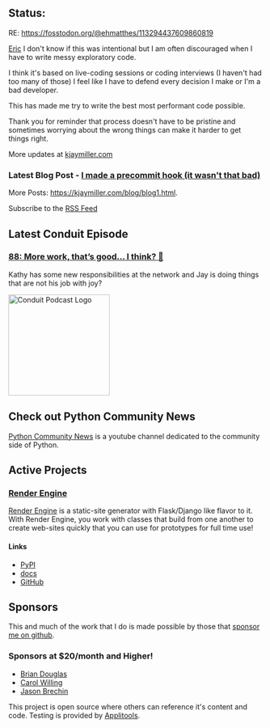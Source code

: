 ## Status:
<p>RE: <a href="https://fosstodon.org/@ehmatthes/113294437609860819">https://fosstodon.org/@ehmatthes/113294437609860819</a></p>

<p><a href="https://mastodon.social/@ehmatthes@fosstodon.org">Eric</a> I don't know if this was intentional but I am often discouraged when I have to write messy exploratory code.</p>

<p>I think it's based on live-coding sessions or coding interviews (I haven't had too many of those) I feel like I have to defend every decision I make or I'm a bad developer.</p>

<p>This has made me try to write the best most performant code possible.</p>

<p>Thank you for reminder that process doesn't have to be pristine and sometimes worrying about the wrong things can make it harder to get things right.</p>

More updates at [kjaymiller.com](https://kjaymiller.com/microblog/microblog)

### Latest Blog Post - [I made a precommit hook (it wasn't that bad)](https://kjaymiller.com/blog/i-made-a-precommit-hook-it-wasn-t-that-bad.html)

More Posts: <https://kjaymiller.com/blog/blog1.html>.

Subscribe to the [RSS Feed](https://kjaymiller.com/allposts.rss)


## Latest Conduit Episode
### [88: More work, that’s good… I think? 🤔](http://relay.fm/conduit/88)
Kathy has some new responsibilities at the network and Jay is doing things that are not his job with joy?

<img src="https://kjaymiller.s3-us-west-2.amazonaws.com/images/conduit_artwork.png" height="200" width="200" alt="Conduit Podcast Logo"/>

## Check out Python Community News
[Python Community News](https://youtube.com/@pycommunitynews) is a youtube channel dedicated to the community side of Python.

## Active Projects

### [Render Engine]
[Render Engine] is a static-site generator with Flask/Django like flavor to it.
With Render Engine, you work with classes that build from one another to create
web-sites quickly that you can use for prototypes for full time use!

#### Links
- [PyPI](https://pypi.org/project/render-engine)
- [docs](https://render-engine.readthedocs.io)
- [GitHub](https://github.com/kjaymiller/render_engine)

## Sponsors
This and much of the work that I do is made possible by those that [sponsor me
on github](https://github.com/sponsors/kjaymiller).

### Sponsors at $20/month and Higher!
- [Brian Douglas](https://github.com/bdougie)
- [Carol Willing](https://github.com/willingc)
- [Jason Brechin](https://github.com/brechin)


This project is open source where others can reference it's content and code. Testing is provided by [Applitools](https://www.applitools.com/).


[Render Engine]: https://render-engine.readthedocs.io